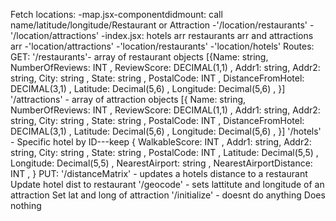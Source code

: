 Fetch locations:
-map.jsx-componentdidmount: call name/latitude/longitude/Restaurant or Attraction
-'/location/restaurants'
-'/location/attractions'
-index.jsx: hotels arr restaurants arr and attractions arr
-'location/attractions'
-'location/restaurants'
-'location/hotels'
Routes:
GET:
'/restaurants'- array of restaurant objects
[{Name: string,
NumberOfReviews: INT ,
ReviewScore: DECIMAL(1,1) ,
Addr1: string,
Addr2: string,
City: string ,
State: string ,
PostalCode: INT ,
DistanceFromHotel: DECIMAL(3,1) ,
Latitude: Decimal(5,6) ,
Longitude: Decimal(5,6) ,
}]
'/attractions' - array of attraction objects
[{
Name: string,
NumberOfReviews: INT ,
ReviewScore: DECIMAL(1,1) ,
Addr1: string,
Addr2: string,
City: string ,
State: string ,
PostalCode: INT ,
DistanceFromHotel: DECIMAL(3,1) ,
Latitude: Decimal(5,6) ,
Longitude: Decimal(5,6) ,
}]
'/hotels' - Specific hotel by ID---keep
{
WalkableScore: INT ,
Addr1: string,
Addr2: string,
City: string ,
State: string ,
PostalCode: INT ,
Latitude: Decimal(5,5) ,
Longitude: Decimal(5,5) ,
NearestAirport: string ,
NearestAirportDistance: INT ,
}
PUT:
'/distanceMatrix' - updates a hotels distance to a restaurant
Update hotel dist to restaurant
'/geocode' - sets lattitute and longitude of an attraction
Set lat and long of attraction
'/initialize' - doesnt do anything
Does nothing
